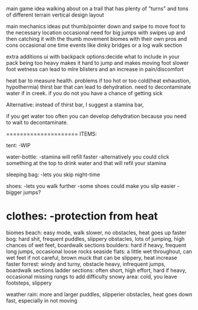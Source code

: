 main game idea
walking about on a trail that has plenty of "turns" and tons of different terrain
vertical design layout


main mechanics ideas
put thumb/pointer down and swipe to move foot to the necessary location
occasional need for big jumps with swipes up and then catching it with the thumb movement
biomes with their own pros and cons
occasional one time events like dinky bridges or a log walk section

extra additions
ui with backpack options:decide what to include in your pack
being too heavy makes it hard to jump and makes moving foot slower
foot wetness can lead to mlre blisters and an increase in pain/discomfort

heat bar to measure health. problems if too hot or too cold(heat exhaustion, hypothermia)
thirst bar that can lead to dehydration. need to decontaminate water if in creek. if you do not you have a chance of getting sick

Alternative: instead of thirst bar, I suggest a stamina bar, 

if you get water too often you can develop dehydration because you need to wait to decontaminate.

=====================
ITEMS:

tent:
-WIP

water-bottle:
-stamina will refill faster
-alternatively you could click something at the top to drink water and that will refil your stamina

sleeping bag:
-lets you skip night-time

shoes:
-lets you walk further
-some shoes could make you slip easier
-bigger jumps?

clothes:
-protection from heat
=====================


biomes
beach: easy mode, walk slower, no obstacles, heat goes up faster
bog: hard shit, frequent puddles, slippery obstacles, lots of jumping, high chances of wet feet, boardwalk sections
boulders: hard if heavy, frequent long jumps, occasional loose rocks
seaside flats: a little wet throughout, can wet feet if not careful, brown muck that can be slippery, heat increase faster
forrest: windy and turny, obstacle heavy, infrequent jumps, boardwalk sections
ladder sections: often short, high effort, hard if heavy, occasional missing rungs to add difficulty
snowy area: cold, you leave footsteps, slippery

weather
rain: more and larger puddles, slipperier obstacles, heat goes down fast, especially in not moving
